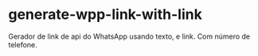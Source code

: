 # generate-wpp-link-with-link
Gerador de link de api do WhatsApp usando texto, e link. Com número de telefone.
